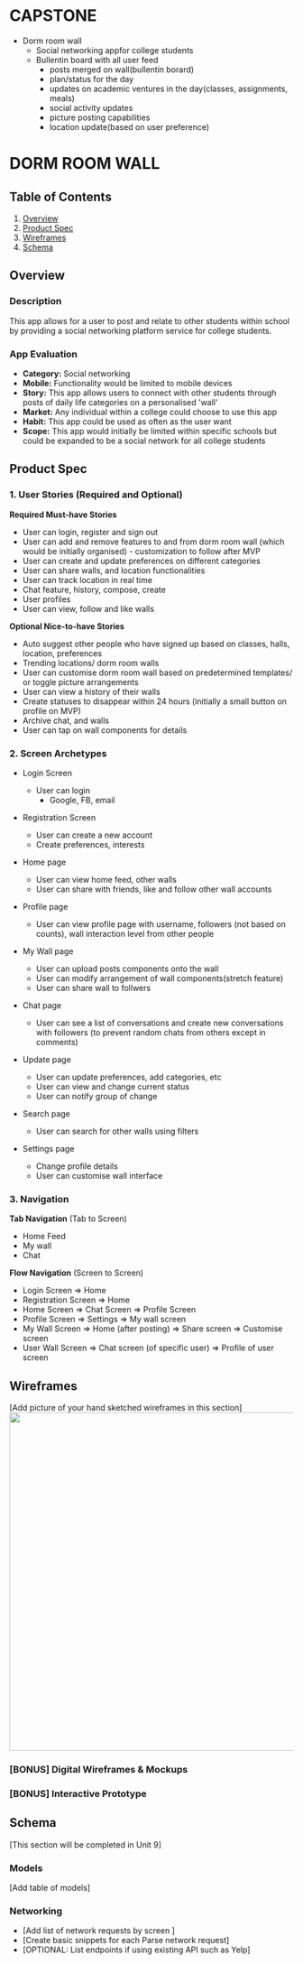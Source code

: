 # CAPSTONE

- Dorm room wall
    - Social networking appfor college students
    - Bullentin board with all user feed
        - posts merged on wall(bullentin borard)
        - plan/status for the day
        - updates on academic ventures in the day(classes, assignments, meals)
        - social activity updates
        - picture posting capabilities
        - location update(based on user preference)
        

# DORM ROOM WALL

## Table of Contents
1. [Overview](#Overview)
1. [Product Spec](#Product-Spec)
1. [Wireframes](#Wireframes)
2. [Schema](#Schema)

## Overview
### Description
This app allows for a user to post and relate to other students within school by providing a social networking platform service for college students.

### App Evaluation
- **Category:** Social networking
- **Mobile:** Functionality would be limited to mobile devices
- **Story:** This app allows users to connect with other students through posts of daily life categories on a personalised 'wall'
- **Market:** Any individual within a college could choose to use this app
- **Habit:** This app could be used as often as the user want
- **Scope:** This app would initially be limited within specific schools but could be expanded to be a social network for all college students

## Product Spec

### 1. User Stories (Required and Optional)

**Required Must-have Stories**

* User can login, register and sign out
* User can add and remove features to and from  dorm room wall (which would be initially organised) - customization to follow after MVP
* User can create and update preferences on different categories
* User can share walls, and location functionalities
* User can track location in real time
* Chat feature, history, compose, create
* User profiles
* User can view, follow and like walls

**Optional Nice-to-have Stories**

* Auto suggest other people who have signed up based on classes, halls, location, preferences
* Trending locations/ dorm room walls
* User can customise dorm room wall based on predetermined templates/ or toggle picture arrangements
* User can view a history of their walls
* Create statuses to disappear within 24 hours (initially a small button on profile on MVP)
* Archive chat, and walls
* User can tap on wall components for details

### 2. Screen Archetypes

* Login Screen
   * User can login
       * Google, FB, email
* Registration Screen
   * User can create a new account
   * Create preferences, interests

* Home page
    * User can view home feed, other walls
    * User can share with friends, like and follow other wall accounts

* Profile page
    * User can view profile page with username, followers (not based on counts), wall interaction level from other people

* My Wall page
    * User can upload posts components onto the wall
    * User can modify arrangement of wall components(stretch feature)
    * User can share wall to follwers

* Chat page
    * User can see a list of conversations and create new conversations with followers (to prevent random chats from others except in comments)

* Update page
    * User can update preferences, add categories, etc
    * User can view and change current status
    * User can notify group of change 

* Search page
    * User can search for other walls using filters
    
* Settings page
    * Change profile details
    * User can customise wall interface


### 3. Navigation

**Tab Navigation** (Tab to Screen)

* Home Feed
* My wall
* Chat

**Flow Navigation** (Screen to Screen)

* Login Screen
    => Home
* Registration Screen
    => Home
* Home Screen
    => Chat Screen
    => Profile Screen
* Profile Screen
    => Settings 
    => My wall screen
* My Wall Screen
    => Home (after posting)
    => Share screen
    => Customise screen
* User Wall Screen
    => Chat screen (of specific user)
    => Profile of user screen
    


## Wireframes
[Add picture of your hand sketched wireframes in this section]
<img src="https://imgur.com/9olLrSD" width=600>

### [BONUS] Digital Wireframes & Mockups

### [BONUS] Interactive Prototype

## Schema 
[This section will be completed in Unit 9]
### Models
[Add table of models]
### Networking
- [Add list of network requests by screen ]
- [Create basic snippets for each Parse network request]
- [OPTIONAL: List endpoints if using existing API such as Yelp]
 

